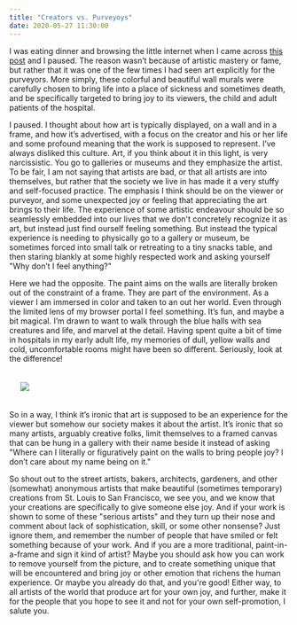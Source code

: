 ```yaml
---
title: "Creators vs. Purveyoys"
date: 2020-05-27 11:30:00
---
```


I was eating dinner and browsing the little internet when I came across 
<a href="https://www.boredpanda.com/italian-mural-painter-transforms-hospitals-silvio-irilli/" target="_blank">this post</a> and I paused. The reason wasn’t because of artistic mastery or fame, but rather that it was one of the few times I had seen art explicitly for the purveyors. More simply, these colorful and beautiful wall murals were carefully chosen to bring life into a place of sickness and sometimes death, and be specifically targeted to bring joy to its viewers, the child and adult patients of the hospital. 

I paused. I thought about how art is typically displayed, on a wall and in a frame, and how it’s advertised, with a focus on the creator and his or her life and some profound meaning that the work is supposed to represent. I’ve always disliked this culture. Art, if you think about it in this light, is very narcissistic. You go to galleries or museums and they emphasize the artist. To be fair, I am not saying that artists are bad, or that all artists are into themselves, but rather that the society we live in has made it a very stuffy and self-focused practice. The emphasis I think should be on the viewer or purveyor, and some unexpected joy or feeling that appreciating the art brings to their life. The experience of some artistic endeavour should be so seamlessly embedded into our lives that we don't concretely recognize it as art, but instead just find ourself feeling something. But instead the typical experience is needing to physically go to a gallery or museum, be sometimes forced into small talk or retreating to a tiny snacks table, and then staring blankly at some highly respected work and asking yourself "Why don’t I feel anything?"

Here we had the opposite. The paint aims on the walls are literally broken out of the constraint of a frame. They are part of the environment. As a viewer I am immersed in color and taken to an out her world. Even through the limited lens of my browser portal I feel something. It’s fun, and maybe a bit magical. I’m drawn to want to walk through the blue halls with sea creatures and life, and marvel at the detail. Having spent quite a bit of time in hospitals in my early adult life, my memories of dull, yellow walls and cold, uncomfortable rooms might have been so different. Seriously, look at the difference!

<div style="padding:20px">
<a target="_blank" href="https://raw.githubusercontent.com/vsoch/vsoch.github.io/master/assets/images/posts/art/hospital.jpg"><img src="https://raw.githubusercontent.com/vsoch/vsoch.github.io/master/assets/images/posts/art/hospital.jpg"></a>
</div>

So in a way, I think it’s ironic that art is supposed to be an experience for the viewer but somehow our society makes it about the artist. It’s ironic that so many artists, arguably creative folks, limit themselves to a framed canvas that can be hung in a gallery with their name beside it instead of asking "Where can I literally or figuratively paint on the walls to bring people joy? I don’t care about my name being on it." 

So shout out to the street artists, bakers, architects, gardeners, and other (somewhat) anonymous artists that make beautiful (sometimes temporary) creations from St. Louis to San Francisco, we see you, and we know that your
creations are specifically to give someone else joy. And if your work is shown to some of these "serious artists" and they turn up their nose and comment about lack of sophistication, skill, or some other nonsense? Just ignore them,
and remember the number of people that have smiled or felt something because of your work. And if you are
a more traditional, paint-in-a-frame and sign it kind of artist? Maybe you should ask how you can work
to remove yourself from the picture, and to create something unique that will be encountered and bring joy
or other emotion that richens the human experience. Or maybe you already do that, and you're good! 
Either way, to all artists of the world that produce art for your own joy, and further, make it for the people that you hope to see it and not for your own self-promotion, I salute you.
